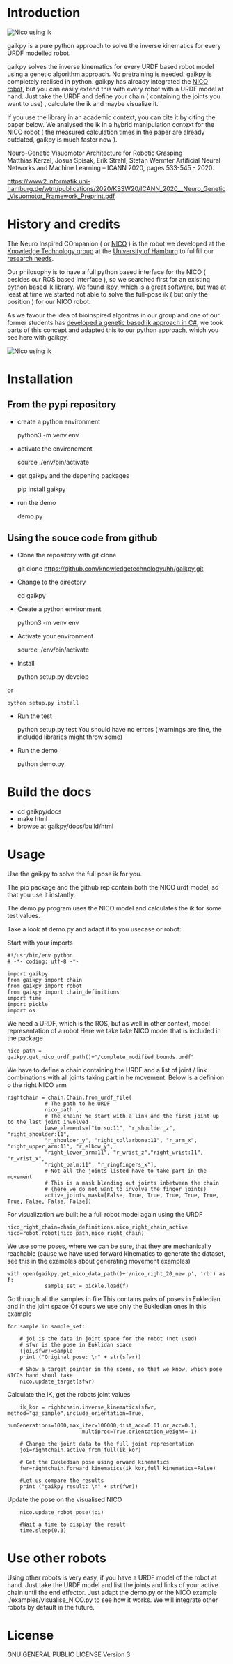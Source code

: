 # Introduction

![Nico using ik](https://github.com/knowledgetechnologyuhh/gaikpy/blob/main/nico_ik.jpg?raw=true "NICO ik")

gaikpy is a pure python approach to solve the inverse kinematics for every URDF modelled robot.

gaikpy solves the inverse kinematics for every URDF based robot model using a genetic algorithm approach. No pretraining is needed. gaikpy is completely realised in python. gaikpy has already integrated the [NICO robot](https://www.inf.uni-hamburg.de/en/inst/ab/wtm/research/neurobotics/nico.html), but you can easily extend this with every robot with a URDF model at hand. Just take the URDF and define your chain ( containing the joints you want to use) , calculate the ik and maybe visualize it. 

If you use the library in an academic context, you can cite it by citing the paper below. We analysed the ik in a hybrid manipulation context for the NICO robot ( the measured calculation times in the paper are already outdated, gaikpy is much faster now ).

Neuro-Genetic Visuomotor Architecture for Robotic Grasping   
Matthias Kerzel, Josua Spisak, Erik Strahl, Stefan Wermter
Artificial Neural Networks and Machine Learning – ICANN 2020, pages 533-545 - 2020.

https://www2.informatik.uni-hamburg.de/wtm/publications/2020/KSSW20/ICANN_2020__Neuro_Genetic_Visuomotor_Framework_Preprint.pdf

# History and credits

The Neuro Inspired COmpanion ( or [NICO](https://www.inf.uni-hamburg.de/en/inst/ab/wtm/research/neurobotics/nico.html) ) is the robot we developed at the [Knowledge Technology group](https://www.inf.uni-hamburg.de/en/inst/ab/wtm/about.html) at the [University of Hamburg](https://www.uni-hamburg.de/en.html) to fullfill our [research needs](https://www2.informatik.uni-hamburg.de/wtm/publications/2017/KSMNHW17/NICO_RO-MAN_2017-PREPRINT-2017.pdf). 

Our philosophy is to have a full python based interface for the NICO ( besides our ROS based interface ), so we searched first for an existing python based ik library. We found [ikpy](https://github.com/Phylliade/ikpy), which is a great software, but was at least at time we started not able to solve the full-pose ik ( but only the position ) for our NICO robot. 

As we favour the idea of bioinspired algoritms in our group and one of our former students has [developed a genetic based ik approach in C#](https://ieeexplore.ieee.org/document/7866587), we took parts of this concept and adapted this to our python approach, which you see here with gaikpy.


![Nico using ik](https://github.com/knowledgetechnologyuhh/gaikpy/blob/main/nico_opt.gif?raw=true "NICO ik")

# Installation

## From the pypi repository

+ create a python environment

    python3 -m venv env
+ activate the environement

    source ./env/bin/activate
+ get gaikpy and the depening packages

    pip install gaikpy
+ run the demo

    demo.py

## Using the souce code from github

+ Clone the repository with git clone

    git clone https://github.com/knowledgetechnologyuhh/gaikpy.git
+ Change to the directory

    cd gaikpy
+ Create a python environment

    python3 -m venv env
+ Activate your environment 

    source ./env/bin/activate
+ Install

    python setup.py develop 
    
or 

    python setup.py install
+ Run the test

    python setup.py test
You should have no errors ( warnings are fine, the included libraries might throw some)
+ Run the demo

    python demo.py


# Build the docs

+ cd gaikpy/docs
+ make html
+ browse at gaikpy/docs/build/html

# Usage

Use the gaikpy to solve the full pose ik for you. 

The pip package and the github rep contain both the NICO urdf model, so that you use it instantly.

The demo.py program uses the NICO model and calculates the ik for some test values.

Take a look at demo.py and adapt it to you usecase or robot:

Start with your imports

    #!/usr/bin/env python
    # -*- coding: utf-8 -*-

    import gaikpy
    from gaikpy import chain
    from gaikpy import robot
    from gaikpy import chain_definitions
    import time
    import pickle
    import os


We need a URDF, which is the ROS, but as well in other context, model representation of a robot
Here we take take NICO model that is included in the package

    nico_path = gaikpy.get_nico_urdf_path()+"/complete_modified_bounds.urdf"

We have to define a chain containing the URDF and a list of joint / link combinations with all joints 
taking part in he movement. Below is a definiion o the right NICO arm

    rightchain = chain.Chain.from_urdf_file(
                # The path to he URDF
                nico_path , 
                # The chain: We start with a link and the first joint up to the last joint involved
                base_elements=["torso:11", "r_shoulder_z", "right_shoulder:11", 
                "r_shoulder_y", "right_collarbone:11", "r_arm_x", "right_upper_arm:11", "r_elbow_y", 
                "right_lower_arm:11", "r_wrist_z","right_wrist:11", "r_wrist_x", 
                "right_palm:11", "r_ringfingers_x"],
                # Not all the joints listed have to take part in the movement
                # This is a mask blending out joints inbetween the chain 
                # (here we do not want to involve the finger joints) 
                active_joints_mask=[False, True, True, True, True, True, True, False, False, False])


For visualization we built he a full robot model
again using the URDF

    nico_right_chain=chain_definitions.nico_right_chain_active
    nico=robot.robot(nico_path,nico_right_chain)

We use some poses, where we can be sure, that they are mechanically 
reachable (cause we have used forward kinematics to generate the dataset, see this in the examples about generating movement examples)

    with open(gaikpy.get_nico_data_path()+'/nico_right_20_new.p', 'rb') as f:
                sample_set = pickle.load(f)

Go through all the samples in file
This contains pairs of poses in Eukledian and in the joint space 
Of cours we use only the Eukledian ones in this example

    for sample in sample_set:

        # joi is the data in joint space for the robot (not used)
        # sfwr is the pose in Euklidan space
        (joi,sfwr)=sample
        print ("Original pose: \n" + str(sfwr))

        # Show a target pointer in the scene, so that we know, which pose NICOs hand shoul take 
        nico.update_target(sfwr)

Calculate the IK, get the robots joint values

        ik_kor = rightchain.inverse_kinematics(sfwr, method="ga_simple",include_orientation=True,
                            numGenerations=1000,max_iter=100000,dist_acc=0.01,or_acc=0.1,
                            multiproc=True,orientation_weight=-1)
        
        # Change the joint data to the full joint representation
        joi=rightchain.active_from_full(ik_kor)

        # Get the Eukledian pose using orward kinematics
        fwr=rightchain.forward_kinematics(ik_kor,full_kinematics=False)

        #Let us compare the results
        print ("gaikpy result: \n" + str(fwr))
        
Update the pose on the visualised NICO

        nico.update_robot_pose(joi)
        
        #Wait a time to display the result
        time.sleep(0.3)


# Use other robots

Using other robots is very easy, if you have a URDF model of the robot at hand. Just take the URDF model and list the joints and links of your active chain until the end effector. Just adapt the demo.py or the NICO example ./examples/visualise_NICO.py to see how it works.
We will integrate other robots by default in the future. 

# License

GNU GENERAL PUBLIC LICENSE Version 3
